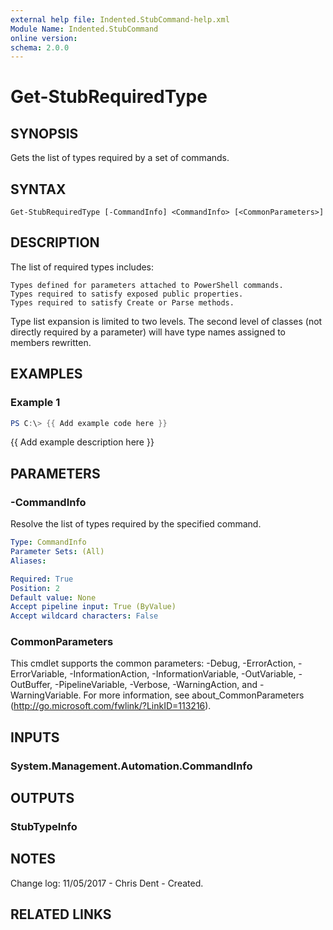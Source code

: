 ```yaml
---
external help file: Indented.StubCommand-help.xml
Module Name: Indented.StubCommand
online version:
schema: 2.0.0
---
```


# Get-StubRequiredType

## SYNOPSIS
Gets the list of types required by a set of commands.

## SYNTAX

```
Get-StubRequiredType [-CommandInfo] <CommandInfo> [<CommonParameters>]
```

## DESCRIPTION
The list of required types includes:

    Types defined for parameters attached to PowerShell commands.
    Types required to satisfy exposed public properties.
    Types required to satisfy Create or Parse methods.

Type list expansion is limited to two levels.
The second level of classes (not directly required by a parameter) will have type names assigned to members rewritten.

## EXAMPLES

### Example 1
```powershell
PS C:\> {{ Add example code here }}
```

{{ Add example description here }}

## PARAMETERS

### -CommandInfo
Resolve the list of types required by the specified command.

```yaml
Type: CommandInfo
Parameter Sets: (All)
Aliases:

Required: True
Position: 2
Default value: None
Accept pipeline input: True (ByValue)
Accept wildcard characters: False
```

### CommonParameters
This cmdlet supports the common parameters: -Debug, -ErrorAction, -ErrorVariable, -InformationAction, -InformationVariable, -OutVariable, -OutBuffer, -PipelineVariable, -Verbose, -WarningAction, and -WarningVariable.
For more information, see about_CommonParameters (http://go.microsoft.com/fwlink/?LinkID=113216).

## INPUTS

### System.Management.Automation.CommandInfo
## OUTPUTS

### StubTypeInfo
## NOTES
Change log:
    11/05/2017 - Chris Dent - Created.

## RELATED LINKS
